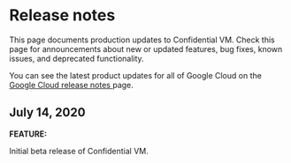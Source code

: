 #  Release notes

This page documents production updates to Confidential VM. Check this page for
announcements about new or updated features, bug fixes, known issues, and
deprecated functionality.

You can see the latest product updates for all of Google Cloud on the [ Google
Cloud release notes ](/release-notes) page.

##  July 14, 2020

**FEATURE:**

Initial beta release of Confidential VM.

